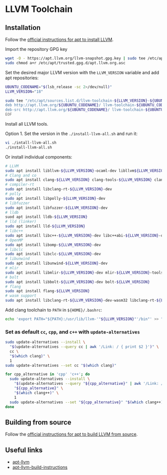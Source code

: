 # LLVM Toolchain

## Installation

Follow the [official instructions for apt to install LLVM][apt-llvm].

Import the repository GPG key

```bash
wget -O - https://apt.llvm.org/llvm-snapshot.gpg.key | sudo tee /etc/apt/trusted.gpg.d/apt.llvm.org.asc > /dev/null
sudo chmod a+r /etc/apt/trusted.gpg.d/apt.llvm.org.asc
```

Set the desired major LLVM version with the `LLVM_VERSION` variable and add apt repositories:

```bash
UBUNTU_CODENAME="$(lsb_release -sc 2>/dev/null)"
LLVM_VERSION="18"

sudo tee "/etc/apt/sources.list.d/llvm-toolchain-${LLVM_VERSION}-${UBUNTU_CODENAME}.list" <<EOF
deb http://apt.llvm.org/${UBUNTU_CODENAME}/ llvm-toolchain-${UBUNTU_CODENAME}-${LLVM_VERSION} main
deb-src http://apt.llvm.org/${UBUNTU_CODENAME}/ llvm-toolchain-${UBUNTU_CODENAME}-${LLVM_VERSION} main
EOF
```

Install all LLVM tools.

Option 1. Set the version in the `./install-llvm-all.sh` and run it:

```bash
vi ./intall-llvm-all.sh
./install-llvm-all.sh
```

Or install individual components:

```bash
# LLVM
sudo apt install libllvm-${LLVM_VERSION}-ocaml-dev libllvm${LLVM_VERSION} llvm-${LLVM_VERSION} llvm-${LLVM_VERSION}-dev llvm-${LLVM_VERSION}-doc llvm-${LLVM_VERSION}-examples llvm-${LLVM_VERSION}-runtime
# Clang and co
sudo apt install clang-${LLVM_VERSION} clang-tools-${LLVM_VERSION} clang-${LLVM_VERSION}-doc libclang-common-${LLVM_VERSION}-dev libclang-${LLVM_VERSION}-dev libclang1-${LLVM_VERSION} clang-format-${LLVM_VERSION} python3-clang-${LLVM_VERSION} clangd-${LLVM_VERSION} clang-tidy-${LLVM_VERSION}
# compiler-rt
sudo apt install libclang-rt-${LLVM_VERSION}-dev
# polly
sudo apt install libpolly-${LLVM_VERSION}-dev
# libfuzzer
sudo apt install libfuzzer-${LLVM_VERSION}-dev
# lldb
suod apt install lldb-${LLVM_VERSION}
# lld (linker)
sudo apt install lld-${LLVM_VERSION}
# libc++
sudo apt install libc++-${LLVM_VERSION}-dev libc++abi-${LLVM_VERSION}-dev
# OpenMP
sudo apt install libomp-${LLVM_VERSION}-dev
# libclc
sudo apt install libclc-${LLVM_VERSION}-dev
# libunwind
sudo apt install libunwind-${LLVM_VERSION}-dev
# mlir
sudo apt install libmlir-${LLVM_VERSION}-dev mlir-${LLVM_VERSION}-tools
# bolt
sudo apt install libbolt-${LLVM_VERSION}-dev bolt-${LLVM_VERSION}
# flang
sudo apt install flang-${LLVM_VERSION}
# wasm support
sudo apt install libclang-rt-${LLVM_VERSION}-dev-wasm32 libclang-rt-${LLVM_VERSION}-dev-wasm64 libc++-${LLVM_VERSION}-dev-wasm32 libc++abi-${LLVM_VERSION}-dev-wasm32 libclang-rt-${LLVM_VERSION}-dev-wasm32 libclang-rt-${LLVM_VERSION}-dev-wasm64
```

Add clang toolchain to `PATH` in `${HOME}/.bashrc`:

```bash
echo 'export PATH="${PATH}:/usr/lib/llvm-'"${LLVM_VERSION}"'/bin"' >> "${HOME}/.bashrc"
```

### Set as default `cc`, `cpp`, and `c++` with `update-alternatives`

```bash
sudo update-alternatives --install \
  "$(update-alternatives --query cc | awk '/Link: / { print $2 }')" \
  cc \
  "$(which clang)" \
  1
sudo update-alternatives --set cc "$(which clang)"

for cpp_alternative in 'cpp' 'c++'; do
  sudo update-alternatives --install \
    "$(update-alternatives --query "${cpp_alternative}" | awk '/Link: / { print $2 }')" \
    "${cpp_alternative}" \
    "$(which clang++)" \
    1
  sudo update-alternatives --set "${cpp_alternative}" "$(which clang++)"
done
```

## Building from source

Follow the [official instructions for apt to build LLVM from source][apt-llvm].

## Useful links

- [apt-llvm][apt-llvm]
- [apt-llvm-build-instructions][apt-llvm-build-instructions]

[apt-llvm]: <https://apt.llvm.org/>
[apt-llvm-build-instructions]: <https://apt.llvm.org/building-pkgs.php>
